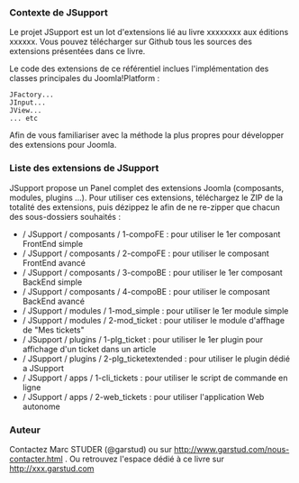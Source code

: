 ### Contexte de JSupport
Le projet JSupport est un lot d'extensions lié au livre xxxxxxxx aux éditions xxxxxx.
Vous pouvez télécharger sur Github tous les sources des extensions présentées dans ce livre.

Le code des extensions de ce référentiel inclues l'implémentation des classes principales du Joomla!Platform :
```
JFactory...
JInput...
JView...
... etc
```
Afin de vous familiariser avec la méthode la plus propres pour développer des extensions pour Joomla.

### Liste des extensions de JSupport
JSupport propose un Panel complet des extensions Joomla (composants, modules, plugins ...).
Pour utiliser ces extensions, téléchargez le ZIP de la totalité des extensions, puis dézippez le afin de ne re-zipper que chacun des sous-dossiers souhaités :
- / JSupport / composants / 1-compoFE : pour utiliser le 1er composant FrontEnd simple
- / JSupport / composants / 2-compoFE : pour utiliser le composant FrontEnd avancé
- / JSupport / composants / 3-compoBE : pour utiliser le 1er composant BackEnd simple
- / JSupport / composants / 4-compoBE : pour utiliser le composant BackEnd avancé
- / JSupport / modules / 1-mod_simple : pour utiliser le 1er module simple
- / JSupport / modules / 2-mod_ticket : pour utiliser le module d'affhage de "Mes tickets"
- / JSupport / plugins / 1-plg_ticket : pour utiliser le 1er plugin pour affichage d'un ticket dans un article
- / JSupport / plugins / 2-plg_ticketextended : pour utiliser le plugin dédié a JSupport
- / JSupport / apps / 1-cli_tickets : pour utiliser le script de commande en ligne
- / JSupport / apps / 2-web_tickets : pour utiliser l'application Web autonome

### Auteur
Contactez Marc STUDER (@garstud) ou sur http://www.garstud.com/nous-contacter.html .
Ou retrouvez l'espace dédié à ce livre sur http://xxx.garstud.com
